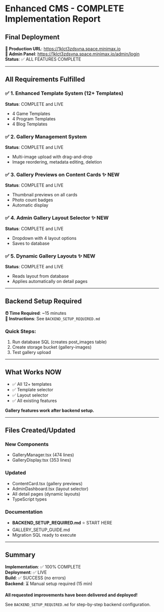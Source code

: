 # Enhanced CMS - COMPLETE Implementation Report

## Final Deployment

**🎉 Production URL**: https://1klct3zdsvna.space.minimax.io  
**🔐 Admin Panel**: https://1klct3zdsvna.space.minimax.io/admin/login  
**Status**: ✅ ALL FEATURES COMPLETE

---

## All Requirements Fulfilled

### ✅ 1. Enhanced Template System (12+ Templates)
**Status**: COMPLETE and LIVE

- 4 Game Templates
- 4 Program Templates  
- 4 Blog Templates

### ✅ 2. Gallery Management System
**Status**: COMPLETE and LIVE

- Multi-image upload with drag-and-drop
- Image reordering, metadata editing, deletion

### ✅ 3. Gallery Previews on Content Cards ✨ NEW
**Status**: COMPLETE and LIVE

- Thumbnail previews on all cards
- Photo count badges
- Automatic display

### ✅ 4. Admin Gallery Layout Selector ✨ NEW
**Status**: COMPLETE and LIVE

- Dropdown with 4 layout options
- Saves to database

### ✅ 5. Dynamic Gallery Layouts ✨ NEW
**Status**: COMPLETE and LIVE

- Reads layout from database
- Applies automatically on detail pages

---

## Backend Setup Required

**⏰ Time Required**: ~15 minutes  
**📖 Instructions**: See `BACKEND_SETUP_REQUIRED.md`

### Quick Steps:
1. Run database SQL (creates post_images table)
2. Create storage bucket (gallery-images)
3. Test gallery upload

---

## What Works NOW

- ✅ All 12+ templates
- ✅ Template selector
- ✅ Layout selector
- ✅ All existing features

**Gallery features work after backend setup.**

---

## Files Created/Updated

### New Components
- GalleryManager.tsx (474 lines)
- GalleryDisplay.tsx (353 lines)

### Updated
- ContentCard.tsx (gallery previews)
- AdminDashboard.tsx (layout selector)
- All detail pages (dynamic layouts)
- TypeScript types

### Documentation
- **BACKEND_SETUP_REQUIRED.md** ⭐ START HERE
- GALLERY_SETUP_GUIDE.md
- Migration SQL ready to execute

---

## Summary

**Implementation**: ✅ 100% COMPLETE  
**Deployment**: ✅ LIVE  
**Build**: ✅ SUCCESS (no errors)  
**Backend**: ⏳ Manual setup required (15 min)

**All requested improvements have been delivered and deployed!**

See `BACKEND_SETUP_REQUIRED.md` for step-by-step backend configuration.

